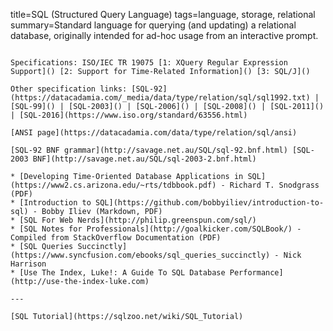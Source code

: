 title=SQL (Structured Query Language)
tags=language, storage, relational
summary=Standard language for querying (and updating) a relational database, originally intended for ad-hoc usage from an interactive prompt.
~~~~~~

Specifications: ISO/IEC TR 19075 [1: XQuery Regular Expression Support]() [2: Support for Time-Related Information]() [3: SQL/J]()

Other specification links: [SQL-92](https://datacadamia.com/_media/data/type/relation/sql/sql1992.txt) | [SQL-99]() | [SQL-2003]() | [SQL-2006]() | [SQL-2008]() | [SQL-2011]() | [SQL-2016](https://www.iso.org/standard/63556.html) 

[ANSI page](https://datacadamia.com/data/type/relation/sql/ansi)

[SQL-92 BNF grammar](http://savage.net.au/SQL/sql-92.bnf.html) [SQL-2003 BNF](http://savage.net.au/SQL/sql-2003-2.bnf.html)

* [Developing Time-Oriented Database Applications in SQL](https://www2.cs.arizona.edu/~rts/tdbbook.pdf) - Richard T. Snodgrass (PDF)
* [Introduction to SQL](https://github.com/bobbyiliev/introduction-to-sql) - Bobby Iliev (Markdown, PDF)
* [SQL For Web Nerds](http://philip.greenspun.com/sql/)
* [SQL Notes for Professionals](http://goalkicker.com/SQLBook/) - Compiled from StackOverflow Documentation (PDF)
* [SQL Queries Succinctly](https://www.syncfusion.com/ebooks/sql_queries_succinctly) - Nick Harrison
* [Use The Index, Luke!: A Guide To SQL Database Performance](http://use-the-index-luke.com)

---

[SQL Tutorial](https://sqlzoo.net/wiki/SQL_Tutorial)
